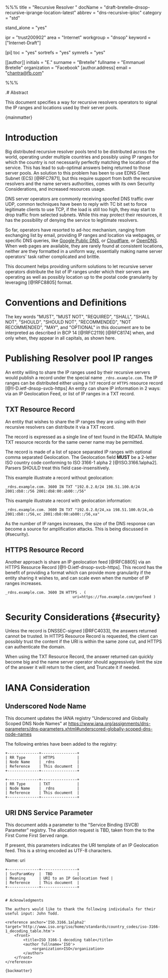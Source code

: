 %%%
title = "Recursive Resolver "
docName = "draft-bretelle-dnsop-recursive-iprange-location-latest"
abbrev = "dns-recursive-iploc"
category = "std"

stand_alone = "yes"

ipr = "trust200902"
area = "Internet"
workgroup = "dnsop"
keyword = ["Internet-Draft"]

[pi]
toc = "yes"
sortrefs = "yes"
symrefs = "yes"

[[author]]
initials = "E."
surname = "Bretelle"
fullname = "Emmanuel Bretelle"
organization = "Facebook"
  [author.address]
  email = "chantra@fb.com"

%%%

.# Abstract

This document specifies a way for recursive resolvers operators to signal the IP ranges and locations used by their server pools.

{mainmatter}

# Introduction

Big distributed recursive resolver pools tend to be distributed across the world, operating under multiple countries and possibly using IP ranges for which the country is not necessarily perfectly matching the location of the service. This has lead to sub-optimal answers being returned to those server pools. An solution to this problem has been to use EDNS Client Subnet (ECS) [@RFC7871], but this require support
from both the recursive resolvers and the name servers authorities, comes with its own Security Considerations, and increased resources usage.

DNS server operators are commonly receiving spoofed DNS traffic over UDP, common techniques have been to reply with TC bit set to force legitimate clients to use TCP, if the load is still too high, they may start to drop traffic from selected subnets. While this may protect their resources, it has the possibility of denying the service to legitimate resolvers.

So far, operators have resorted to ad-hoc mechanism, ranging from exchanging list by email, providing IP ranges and location via webpages, or specific DNS queries, like [Google Public DNS](https://developers.google.com/speed/public-dns/faq#locations_of_ip_address_ranges_google_public_dns_uses_to_send_queries), or [Cloudflare](https://www.cloudflare.com/ips/), or [OpenDNS](https://www.opendns.com/data-center-locations/). When web pages are available, they are rarely found at consistent locations, neither are they formatted in a uniform way, essentially making name server operators' task rather complicated and brittle.

This document helps providing uniform solutions to let recursive server operators distribute the list of IP ranges under which their servers are operating as well as possibly location up to the postal code granularity by leveraging [@!RFC8805] format.



# Conventions and Definitions

The key words "MUST", "MUST NOT", "REQUIRED", "SHALL", "SHALL NOT", "SHOULD", "SHOULD NOT", "RECOMMENDED", "NOT RECOMMENDED", "MAY", and "OPTIONAL" in this document are to be interpreted as described in BCP 14 [@!RFC2119] [@RFC8174] when, and only when, they appear in all capitals, as shown here.

# Publishing Resolver pool IP ranges

An entity willing to share the IP ranges used by their recursive servers would publish a record under the special name `_rdns.example.com`. The IP ranges can be distributed either using a `TXT` record or `HTTPS` resource record [@!I-D.ietf-dnsop-svcb-https]
An entity can share IP information in 2 ways: via an IP Geolocation Feed, or list of IP ranges in a TXT record.

## TXT Resource Record

An entity that wishes to share the IP ranges they are using with their recursive resolvers can distribute it via a TXT record.

The record is expressed as a single line of text found in the RDATA. Multiple TXT resource records for the same owner name may be permitted.

The record is made of a list of space separated IP ranges with optional comma separated Geolocation. The Geolocation field **MUST** be a 2-letter ISO country code conforming to ISO 3166-1 alpha 2 [@!ISO.3166.1alpha2]. Parsers SHOULD treat this field case-insensitively.

This example illustrate a record without geolocation:
```
_rdns.example.com. 3600 IN TXT "192.0.2.0/24 198.51.100.0/24 2001:db8::/56 2001:db8:00:ab00::/56"
```

This example illustrate a record with geolocation information:

```
_rdns.example.com. 3600 IN TXT "192.0.2.0/24,xa 198.51.100.0/24,xb 2001:db8::/56,xc 2001:db8:00:ab00::/56,xa"
```

As the number of IP ranges increases, the size of the DNS response can become a source for amplification attacks. This is being discussed in (#security).

## HTTPS Resource Record

Another approach is share an IP geolocation feed [@!RFC8805] via an HTTPS Resource Record [@!I-D.ietf-dnsop-svcb-https]. This record has the benefit of providing a format which can provide more granularity if the entity sharing it wishes to, and can scale even when the number of IP ranges increases.

```
_rdns.example.com. 3600 IN HTTPS . (
                              uri=https://foo.example.com/geofeed )
```


# Security Considerations {#security}

Unless the record is DNSSEC-signed [@RFC4033], the answers returned cannot be trusted. In HTTPS Resource Record is requested, the client can possibly trust the content if the URI is within the same zone cut, and HTTPS can authenticate the domain.

When using the TXT Resource Record, the answer returned can quickly become big and the name server operator should aggressively limit the size of the answer it will return to the client, and Truncate it if needed.

# IANA Consideration

## Underscored Node Name

This document updates the IANA registry "Underscored and Globally Scoped DNS Node Names" at https://www.iana.org/assignments/dns-parameters/dns-parameters.xhtml#underscored-globally-scoped-dns-node-names

The following entries have been added to the registry:

~~~ ascii-art
+--------------+----------------+
| RR Type      | HTTPS          |
| Node Name    | _rdns          |
| Reference    | This document  |
+--------------+----------------+

+--------------+----------------+
| RR Type      | TXT            |
| Node Name    | _rdns          |
| Reference    | This document  |
+--------------+----------------+
~~~

## URI DNS Service Parameter

This document adds a parameter to the "Service Binding (SVCB)
Parameter" registry.  The allocation request is TBD, taken from the
to the First Come First Served range.

If present, this parameters indicates the URI template of an IP Geolocation feed. This
is a string encoded as UTF-8 characters.

Name:  uri

~~~ ascii-art
+--------------+----------------+
| SvcParamKey  |  TBD           |
| Meaning      | URI to an IP Geolocation feed |
| Reference    | This document  |
+--------------+----------------+


# Acknowledgments

The authors would like to thank the following individuals for their useful input: John Todd.

<reference anchor='ISO.3166.1alpha2' target='http://www.iso.org/iso/home/standards/country_codes/iso-3166-1_decoding_table.htm'>
    <front>
        <title>ISO 3166-1 decoding table</title>
        <author fullname='ISO'>
            <organization>ISO</organization>
        </author>
    </front>
</reference>

{backmatter}
